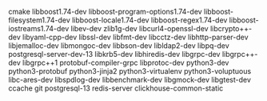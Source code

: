 cmake
libboost1.74-dev
libboost-program-options1.74-dev
libboost-filesystem1.74-dev
libboost-locale1.74-dev
libboost-regex1.74-dev
libboost-iostreams1.74-dev
libev-dev
zlib1g-dev
libcurl4-openssl-dev
libcrypto++-dev
libyaml-cpp-dev
libssl-dev
libfmt-dev
libcctz-dev
libhttp-parser-dev
libjemalloc-dev
libmongoc-dev
libbson-dev
libldap2-dev
libpq-dev
postgresql-server-dev-13
libkrb5-dev
libhiredis-dev
libgrpc-dev
libgrpc++-dev
libgrpc++1
protobuf-compiler-grpc
libprotoc-dev
python3-dev
python3-protobuf
python3-jinja2
python3-virtualenv
python3-voluptuous
libc-ares-dev
libspdlog-dev
libbenchmark-dev
libgmock-dev
libgtest-dev
ccache
git
postgresql-13
redis-server
clickhouse-common-static
